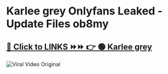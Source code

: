 
 # Karlee grey Onlyfans Leaked - Update Files ob8my

## <h2><a href="https://clipsfans.com/Karlee_grey&ref=git">🔗 Click to LINKS ⏩⏩ 👉 🟢 Karlee grey </a></h2>

<a href="https://clipsfans.com/Karlee_grey&ref=git" rel="nofollow" data-target="animated-image.originalLink"><img src="https://i.ibb.co.com/xMMVF88/686577567.gif" alt="Viral Video Original" style="max-width: 100%; display: inline-block;" data-target="animated-image.originalImage"></a>

